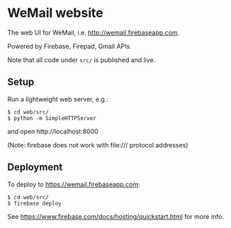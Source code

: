 # WeMail website

The web UI for WeMail, i.e. http://wemail.firebaseapp.com.

Powered by Firebase, Firepad, Gmail APIs.

Note that all code under `src/` is published and live.

## Setup

Run a lightweight web server, e.g.:

    $ cd web/src/
    $ python -m SimpleHTTPServer

and open http://localhost:8000

(Note: firebase does not work with file:/// protocol addresses)

## Deployment

To deploy to https://wemail.firebaseapp.com:

    $ cd web/src/
    $ firebase deploy

See https://www.firebase.com/docs/hosting/quickstart.html for more info.
